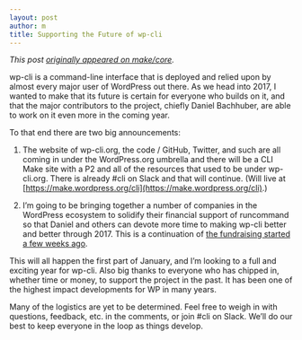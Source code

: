 ```yaml
---
layout: post
author: m
title: Supporting the Future of wp-cli
---
```


*This post [originally appeared on make/core](https://make.wordpress.org/core/2016/12/28/supporting-the-future-of-wp-cli/).*

wp-cli is a command-line interface that is deployed and relied upon by almost every major user of WordPress out there. As we head into 2017, I wanted to make that its future is certain for everyone who builds on it, and that the major contributors to the project, chiefly Daniel Bachhuber, are able to work on it even more in the coming year.

To that end there are two big announcements:

1. The website of wp-cli.org, the code / GitHub, Twitter, and such are all coming in under the WordPress.org umbrella and there will be a CLI Make site with a P2 and all of the resources that used to be under wp-cli.org. There is already #cli on Slack and that will continue. (Will live at [https://make.wordpress.org/cli](https://make.wordpress.org/cli).)

2. I’m going to be bringing together a number of companies in the WordPress ecosystem to solidify their financial support of runcommand so that Daniel and others can devote more time to making wp-cli better and better through 2017. This is a continuation of [the fundraising started a few weeks ago](https://wp-cli.org/blog/the-big-question.html).

This will all happen the first part of January, and I’m looking to a full and exciting year for wp-cli. Also big thanks to everyone who has chipped in, whether time or money, to support the project in the past. It has been one of the highest impact developments for WP in many years.

Many of the logistics are yet to be determined. Feel free to weigh in with questions, feedback, etc. in the comments, or join #cli on Slack. We’ll do our best to keep everyone in the loop as things develop.
